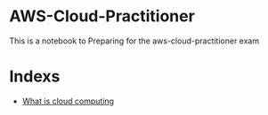 # AWS-Cloud-Practitioner
This is a notebook to Preparing for the aws-cloud-practitioner exam

# Indexs

- [What is cloud computing](1.Introduction/intro.md)